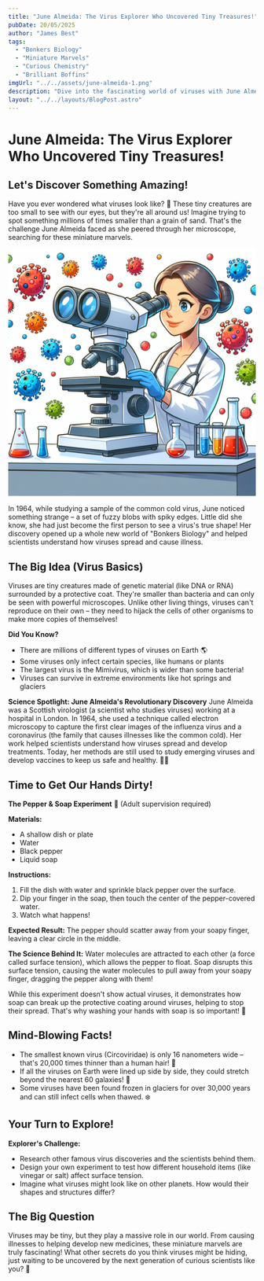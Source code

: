 ```yaml
---
title: "June Almeida: The Virus Explorer Who Uncovered Tiny Treasures!"
pubDate: 20/05/2025
author: "James Best"
tags:
  - "Bonkers Biology"
  - "Miniature Marvels"
  - "Curious Chemistry"
  - "Brilliant Boffins"
imgUrl: "../../assets/june-almeida-1.png"
description: "Dive into the fascinating world of viruses with June Almeida, the scientist who first glimpsed these tiny treasures! Discover surprising facts, mind-boggling experiments, and how her work helps keep us safe today."
layout: "../../layouts/BlogPost.astro"
---
```


# June Almeida: The Virus Explorer Who Uncovered Tiny Treasures!

## Let's Discover Something Amazing!

Have you ever wondered what viruses look like? 🦠 These tiny creatures are too small to see with our eyes, but they're all around us! Imagine trying to spot something millions of times smaller than a grain of sand. That's the challenge June Almeida faced as she peered through her microscope, searching for these miniature marvels.

![June Almeida looking through a microscope](../../assets/june-almeida-1.png)

In 1964, while studying a sample of the common cold virus, June noticed something strange – a set of fuzzy blobs with spiky edges. Little did she know, she had just become the first person to see a virus's true shape! Her discovery opened up a whole new world of "Bonkers Biology" and helped scientists understand how viruses spread and cause illness.

## The Big Idea (Virus Basics)

Viruses are tiny creatures made of genetic material (like DNA or RNA) surrounded by a protective coat. They're smaller than bacteria and can only be seen with powerful microscopes. Unlike other living things, viruses can't reproduce on their own – they need to hijack the cells of other organisms to make more copies of themselves!

**Did You Know?**

- There are millions of different types of viruses on Earth 🌎
- Some viruses only infect certain species, like humans or plants
- The largest virus is the Mimivirus, which is wider than some bacteria!
- Viruses can survive in extreme environments like hot springs and glaciers

**Science Spotlight: June Almeida's Revolutionary Discovery**
June Almeida was a Scottish virologist (a scientist who studies viruses) working at a hospital in London. In 1964, she used a technique called electron microscopy to capture the first clear images of the influenza virus and a coronavirus (the family that causes illnesses like the common cold). Her work helped scientists understand how viruses spread and develop treatments. Today, her methods are still used to study emerging viruses and develop vaccines to keep us safe and healthy. 👩‍⚕️

## Time to Get Our Hands Dirty!

**The Pepper & Soap Experiment** 🧼
(Adult supervision required)

**Materials:**

- A shallow dish or plate
- Water
- Black pepper
- Liquid soap

**Instructions:**

1. Fill the dish with water and sprinkle black pepper over the surface.
2. Dip your finger in the soap, then touch the center of the pepper-covered water.
3. Watch what happens!

**Expected Result:**
The pepper should scatter away from your soapy finger, leaving a clear circle in the middle.

**The Science Behind It:**
Water molecules are attracted to each other (a force called surface tension), which allows the pepper to float. Soap disrupts this surface tension, causing the water molecules to pull away from your soapy finger, dragging the pepper along with them!

While this experiment doesn't show actual viruses, it demonstrates how soap can break up the protective coating around viruses, helping to stop their spread. That's why washing your hands with soap is so important! 🧼

## Mind-Blowing Facts!

- The smallest known virus (Circoviridae) is only 16 nanometers wide – that's 20,000 times thinner than a human hair! 🤯
- If all the viruses on Earth were lined up side by side, they could stretch beyond the nearest 60 galaxies! 🌌
- Some viruses have been found frozen in glaciers for over 30,000 years and can still infect cells when thawed. ❄️

## Your Turn to Explore!

**Explorer's Challenge:**

- Research other famous virus discoveries and the scientists behind them.
- Design your own experiment to test how different household items (like vinegar or salt) affect surface tension.
- Imagine what viruses might look like on other planets. How would their shapes and structures differ?

## The Big Question

Viruses may be tiny, but they play a massive role in our world. From causing illnesses to helping develop new medicines, these miniature marvels are truly fascinating! What other secrets do you think viruses might be hiding, just waiting to be uncovered by the next generation of curious scientists like you? 🔬
